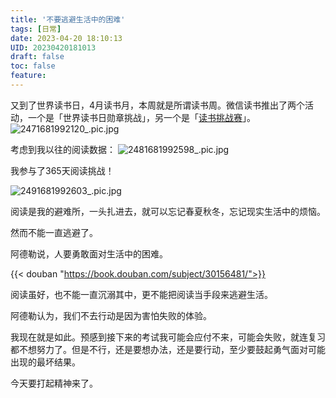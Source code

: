```yaml
---
title: '不要逃避生活中的困难'
tags: [日常]
date: 2023-04-20 18:10:13
UID: 20230420181013
draft: false
toc: false
feature: 
---
```


又到了世界读书日，4月读书月，本周就是所谓读书周。微信读书推出了两个活动，一个是「世界读书日勋章挑战」，另一个是「[读书挑战赛](https://weread.qq.com/misc/read-challenge)」。
![2471681992120_.pic.jpg](https://s2.loli.net/2023/04/20/93ERMtNgYnICV5a.jpg)

考虑到我以往的阅读数据：
![2481681992598_.pic.jpg](https://s2.loli.net/2023/04/20/aXd1NuPzq9oFnV8.jpg)

我参与了365天阅读挑战！

![2491681992603_.pic.jpg](https://s2.loli.net/2023/04/20/CURXyA1BS5p3bfN.jpg)


阅读是我的避难所，一头扎进去，就可以忘记春夏秋冬，忘记现实生活中的烦恼。

然而不能一直逃避了。

阿德勒说，人要勇敢面对生活中的困难。

{{< douban "https://book.douban.com/subject/30156481/">}}

阅读虽好，也不能一直沉溺其中，更不能把阅读当手段来逃避生活。

阿德勒认为，我们不去行动是因为害怕失败的体验。

我现在就是如此。预感到接下来的考试我可能会应付不来，可能会失败，就连复习都不想努力了。但是不行，还是要想办法，还是要行动，至少要鼓起勇气面对可能出现的最坏结果。

今天要打起精神来了。